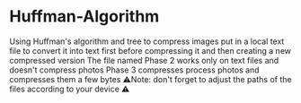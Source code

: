 # Huffman-Algorithm
Using Huffman's algorithm and tree to compress images put in a local text file to convert it into text first before compressing it and then creating a new compressed version
The file named Phase 2 works only on text files and doesn't compress photos
Phase 3 compresses process photos and compresses them a few bytes 
⚠️Note: don't forget to adjust the paths of the files according to your device ⚠️
